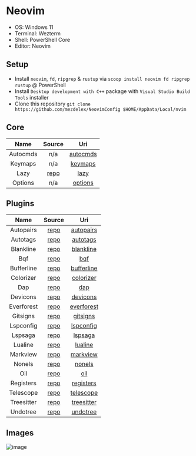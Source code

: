 # Neovim

- OS: Windows 11
- Terminal: Wezterm
- Shell: PowerShell Core
- Editor: Neovim

## Setup

- Install `neovim`, `fd`, `ripgrep` & `rustup` via `scoop install neovim fd ripgrep rustup` @ PowerShell
- Install `Desktop development with C++` package with `Visual Studio Build Tools` installer
- Clone this repository `git clone https://github.com/mezdelex/NeovimConfig $HOME/AppData/Local/nvim`

## Core

|   Name   |                   Source                   |                                         Uri                                          |
| :------: | :----------------------------------------: | :----------------------------------------------------------------------------------: |
| Autocmds |                    n/a                     | [autocmds](https://github.com/mezdelex/NeovimConfig/blob/main/lua/core/autocmds.lua) |
| Keymaps  |                    n/a                     |  [keymaps](https://github.com/mezdelex/NeovimConfig/blob/main/lua/core/keymaps.lua)  |
|   Lazy   | [repo](https://github.com/folke/lazy.nvim) |     [lazy](https://github.com/mezdelex/NeovimConfig/blob/main/lua/core/lazy.lua)     |
| Options  |                    n/a                     |  [options](https://github.com/mezdelex/NeovimConfig/blob/main/lua/core/options.lua)  |

## Plugins

|    Name    |                             Source                             |                                             Uri                                             |
| :--------: | :------------------------------------------------------------: | :-----------------------------------------------------------------------------------------: |
| Autopairs  |        [repo](https://github.com/windwp/nvim-autopairs)        |  [autopairs](https://github.com/mezdelex/NeovimConfig/tree/main/lua/plugins/autopairs.lua)  |
|  Autotags  |       [repo](https://github.com/windwp/nvim-ts-autotag)        |   [autotags](https://github.com/mezdelex/NeovimConfig/tree/main/lua/plugins/autotags.lua)   |
| Blankline  | [repo](https://github.com/lukas-reineke/indent-blankline.nvim) |  [blankline](https://github.com/mezdelex/NeovimConfig/tree/main/lua/plugins/blankline.lua)  |
|    Bqf     |        [repo](https://github.com/kevinhwang91/nvim-bqf)        |        [bqf](https://github.com/mezdelex/NeovimConfig/tree/main/lua/plugins/bqf.lua)        |
| Bufferline |       [repo](https://github.com/akinsho/bufferline.nvim)       | [bufferline](https://github.com/mezdelex/NeovimConfig/tree/main/lua/plugins/bufferline.lua) |
| Colorizer  |     [repo](https://github.com/norcalli/nvim-colorizer.lua)     |  [colorizer](https://github.com/mezdelex/NeovimConfig/tree/main/lua/plugins/colorizer.lua)  |
|    Dap     |        [repo](https://github.com/rcarriga/nvim-dap-ui)         |        [dap](https://github.com/mezdelex/NeovimConfig/tree/main/lua/plugins/dap.lua)        |
|  Devicons  |     [repo](https://github.com/nvim-tree/nvim-web-devicons)     |   [devicons](https://github.com/mezdelex/NeovimConfig/tree/main/lua/plugins/devicons.lua)   |
| Everforest |         [repo](https://github.com/sainnhe/everforest)          | [everforest](https://github.com/mezdelex/NeovimConfig/blob/main/lua/plugins/everforest.lua) |
|  Gitsigns  |       [repo](https://github.com/lewis6991/gitsigns.nvim)       |   [gitsigns](https://github.com/mezdelex/NeovimConfig/tree/main/lua/plugins/gitsigns.lua)   |
| Lspconfig  |        [repo](https://github.com/neovim/nvim-lspconfig)        |  [lspconfig](https://github.com/mezdelex/NeovimConfig/tree/main/lua/plugins/lspconfig.lua)  |
|  Lspsaga   |        [repo](https://github.com/nvimdev/lspsaga.nvim)         |    [lspsaga](https://github.com/mezdelex/NeovimConfig/tree/main/lua/plugins/lspsaga.lua)    |
|  Lualine   |      [repo](https://github.com/nvim-lualine/lualine.nvim)      |    [lualine](https://github.com/mezdelex/NeovimConfig/tree/main/lua/plugins/lualine.lua)    |
|  Markview  |        [repo](https://github.com/OXY2DEV/markview.nvim)        |   [markview](https://github.com/mezdelex/NeovimConfig/tree/main/lua/plugins/markview.lua)   |
|   Nonels   |       [repo](https://github.com/nvimtools/none-ls.nvim)        |     [nonels](https://github.com/mezdelex/NeovimConfig/tree/main/lua/plugins/nonels.lua)     |
|    Oil     |          [repo](https://github.com/stevearc/oil.nvim)          |        [oil](https://github.com/mezdelex/NeovimConfig/tree/main/lua/plugins/oil.lua)        |
| Registers  |      [repo](https://github.com/tversteeg/registers.nvim)       |  [registers](https://github.com/mezdelex/NeovimConfig/tree/main/lua/plugins/registers.lua)  |
| Telescope  |    [repo](https://github.com/nvim-telescope/telescope.nvim)    |  [telescope](https://github.com/mezdelex/NeovimConfig/tree/main/lua/plugins/telescope.lua)  |
| Treesitter |   [repo](https://github.com/nvim-treesitter/nvim-treesitter)   | [treesitter](https://github.com/mezdelex/NeovimConfig/tree/main/lua/plugins/treesitter.lua) |
|  Undotree  |           [repo](https://github.com/mbbill/undotree)           |   [undotree](https://github.com/mezdelex/NeovimConfig/tree/main/lua/plugins/undotree.lua)   |

## Images

![image](https://github.com/user-attachments/assets/5de1c4ea-e591-49b4-b779-3b17cbb24ae6)
